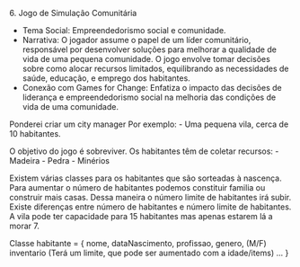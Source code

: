 6. Jogo de Simulação Comunitária

- Tema Social: Empreendedorismo social e comunidade.
- Narrativa: O jogador assume o papel de um líder comunitário, responsável por desenvolver soluções para melhorar a qualidade de vida de uma pequena comunidade. O jogo envolve tomar decisões sobre como alocar recursos limitados, equilibrando as necessidades de saúde, educação, e emprego dos habitantes.
- Conexão com Games for Change: Enfatiza o impacto das decisões de liderança e empreendedorismo social na melhoria das condições de vida de uma comunidade.

Ponderei criar um city manager
Por exemplo:
    - Uma pequena vila, cerca de 10 habitantes.

O objetivo do jogo é sobreviver.
Os habitantes têm de coletar recursos:
    - Madeira
    - Pedra
    - Minérios
  
Existem várias classes para os habitantes que são sorteadas à nascença.
Para aumentar o número de habitantes podemos constituir familia ou construir mais casas.
Dessa maneira o número limite de habitantes irá subir.
Existe diferenças entre número de habitantes e número limite de habitantes. A vila pode ter capacidade para 15 habitantes mas apenas estarem lá a morar 7.

Classe habitante = {
    nome,
    dataNascimento,
    profissao,
    genero, (M/F)
    inventario (Terá um limite, que pode ser aumentado com a idade/items)
    ...
}

